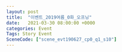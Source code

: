 ```yaml
---
layout: post
title:  "이벤트_2019여름_0화_오프닝"
date:   2021-03-30 08:00:00 +0000
categories: Event
Tags: Story Event
SceneCode: ["scene_evt190627_cp0_q1_s10"]
---
```

